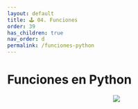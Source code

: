 ```yaml
---
layout: default
title: 🕹 04. Funciones
order: 39
has_children: true
nav_order: d
permalink: /funciones-python
---
```


# Funciones en Python

<center><img src="https://github.com/ellibrodepython/blog/blob/main/img/el-libro-de-python.png"></center>
